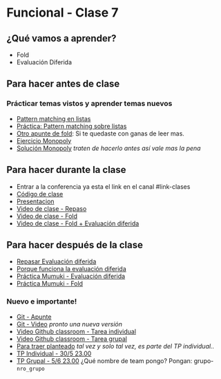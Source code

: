 # Funcional - Clase 7

## ¿Qué vamos a aprender?

* Fold
* Evaluación Diferida

## Para hacer antes de clase

### Prácticar temas vistos y aprender temas nuevos
* [Pattern matching en listas](https://docs.google.com/document/d/11C2UAbP70dP7sTID-ZxJm_a-5ypKxQUEuZr6GVk5yFI/edit#heading=h.rkeb5q1444o5)
* [Práctica: Pattern matching sobre listas](https://github.com/pdep-utn/sabados-tarde/blob/master/seguimiento/2020/funcional/practica/pattern-matching-listas.md)
* [Otro apunte de fold](https://docs.google.com/document/d/1jSrU7lVMan4nbHBETGqvO5VpqJI0KXVWtH7fqnVASPU): Si te quedaste con ganas de leer mas.
* [Ejercicio Monopoly](https://docs.google.com/document/d/1EAN_RC2zngF1jiy4MGCuLvYQvr1euHj1Xx4ORiDh-nE)
* [Solución Monopoly](https://www.youtube.com/watch?v=lXsX8wsR7AI) _traten de hacerlo antes así vale mas la pena_

## Para hacer durante la clase

* Entrar a la conferencia ya esta el link en el canal #link-clases
* [Código de clase](https://github.com/pdep-utn/sabados-tarde/blob/master/seguimiento/2020/funcional/practica/clase-7.hs)
* [Presentacion](https://docs.google.com/presentation/d/1oFVJOFY0NQayZ2dPlNA15M708vR54Kb5G0CGWopf27A/)
* [Video de clase - Repaso](https://drive.google.com/file/d/1H9QP8apuoLTDOsfPY-RgaONAHBjRmXa6/view?usp=sharing)
* [Video de clase - Fold](https://drive.google.com/open?id=1FAuCJA-uvH2ImwPkzGa-C4PhUnXTPhz9)
* [Video de clase - Fold + Evaluación diferida](https://drive.google.com/file/d/1Vj7DqjOPj-EKjrD1pKH5W638kIJbXot-/view?usp=sharing)

## Para hacer después de la clase

* [Repasar Evaluación diferida](https://docs.google.com/document/d/1JOlRcFZ7Ehm9gx_wH77MkhvObcyKS7Wqo4Sm8joMJBM/edit#heading=h.t4n5o8teoj0i)
* [Porque funciona la evaluación diferida](http://wiki.uqbar.org/wiki/articles/estrategias-de-evaluacion.html#tocAnchor-1-7)
* [Práctica Mumuki - Evaluación diferida](https://mumuki.io/pdep-utn/lessons/746-programacion-funcional-practica-evaluacion-diferida)
* [Práctica Mumuki - Fold](https://mumuki.io/pdep-utn/lessons/744-programacion-funcional-dominar-el-mundo-con-nada)

### Nuevo e importante!
* [Git - Apunte](https://docs.google.com/document/d/1nadC6-rwR2eRC0FYFWuq22pCRyZWXmCiPBuQ0cD-vMI/edit#heading=h.r9wuhoi4rpgq)
* [Git - Video](https://www.youtube.com/watch?v=rRKe7l-ZNvM) _pronto una nueva versión_
* [Video Github classroom - Tarea individual](https://youtu.be/bA1EE9TzBzY)
* [Video Github classroom - Tarea grupal](https://youtu.be/GSKq0GF2qbE)
* [Para traer planteado](https://docs.google.com/document/d/1ZJLz84JEPoEWZ9aVCJRWoHomfscUc04yECqSMOvdVZU/edit) _tal vez y solo tal vez, es parte del TP individual.._ 
* [TP Individual - 30/5 23.00](https://classroom.github.com/a/x5dRQ6HG)
* [TP Grupal - 5/6 23.00](https://classroom.github.com/g/1E2PP66F) ¿Qué nombre de team pongo? Pongan: grupo-`nro_grupo`
